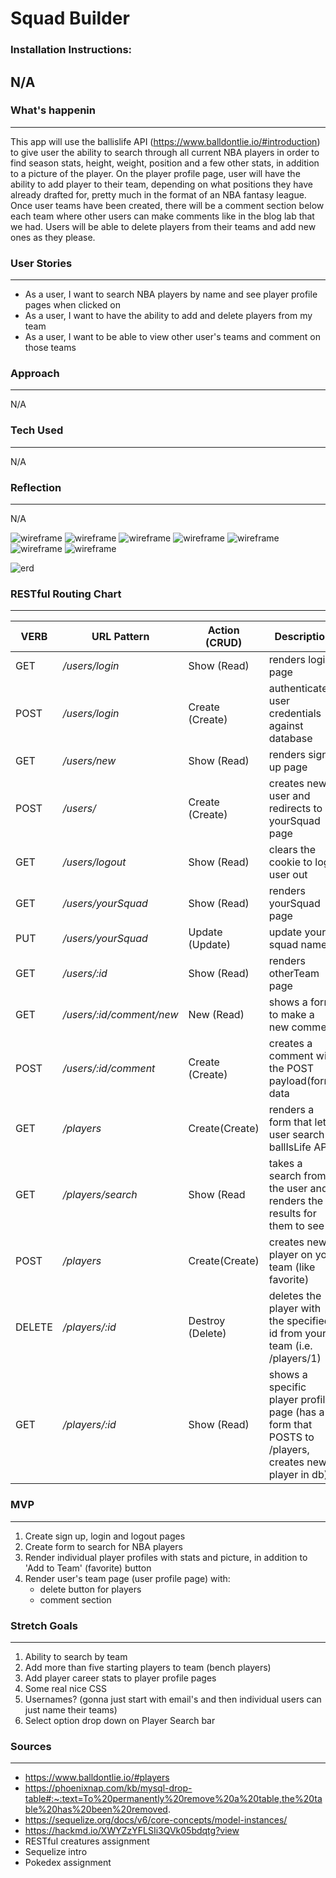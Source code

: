 # __Squad Builder__
 
 ### Installation Instructions:
  N/A
 ---
 
 ### What's happenin
 ---
 This app will use the ballislife API (https://www.balldontlie.io/#introduction) to give user the ability to search through all current NBA players in order to find season stats, height, weight, position and a few other stats, in addition to a picture of the player. On the player profile page, user will have the ability to add player to their team, depending on what positions they have already drafted for, pretty much in the format of an NBA fantasy league. Once user teams have been created, there will be a comment section below each team where other users can make comments like in the blog lab that we had. Users will be able to delete players from their teams and add new ones as they please.
 
 ### User Stories
 ---
 * As a user, I want to search NBA players by name and see player profile pages when clicked on
 * As a user, I want to have the ability to add and delete players from my team
 * As a user, I want to be able to view other user's teams and comment on those teams

 ### Approach
 ---
 N/A
 
 ### Tech Used
 ---
 N/A

 ### Reflection
 ---
 N/A


 ![wireframe](./img/login-wireframe.jpg)
 ![wireframe](./img/signUp-wireframe.jpg)
 ![wireframe](./img/userTeam-wireframe.jpg)
 ![wireframe](./img/otherUserTeamList-wireframe.jpg)
 ![wireframe](./img/otherUserTeamPage-wireframe.jpg)
 ![wireframe](./img/playerSearch-wireframe.jpg)
 ![wireframe](./img/playerProfile-wireframe.jpg)

 ![erd](./img/ERD.jpg)
 
 ### RESTful Routing Chart
 ---
 | **VERB** | **URL Pattern** | **Action (CRUD)** | **Description** |
 | -------- | --------------- | ----------------- | --------------- |
 | GET | */users/login* | Show (Read) | renders login page |
 | POST | */users/login* | Create (Create) | authenticates user credentials against database |
 | GET | */users/new* | Show (Read) | renders sign up page |
 | POST | */users/* | Create (Create) | creates new user and redirects to yourSquad page |
 | GET | */users/logout* | Show (Read) | clears the cookie to log user out |
 | GET | */users/yourSquad* | Show (Read) | renders yourSquad page |
 | PUT | */users/yourSquad* | Update (Update) | update your squad name | 
 | GET | */users/:id* | Show (Read) | renders otherTeam page |
 | GET | */users/:id/comment/new* | New (Read) | shows a form to make a new comment |
 | POST | */users/:id/comment* | Create (Create) | creates a comment with the POST payload(form) data |
 | GET | */players* | Create(Create) | renders a form that lets user search ballIsLife API |
 | GET | */players/search* | Show (Read | takes a search from the user and renders the results for them to see |
 | POST | */players* | Create(Create) | creates new player on your team (like favorite) |
 | DELETE | */players/:id* | Destroy (Delete) | deletes the player with the specified id from your team (i.e. /players/1) | 
 | GET | */players/:id* | Show (Read) | shows a specific player profile page (has a form that POSTS to /players, creates new player in db) |

 ### MVP
 ---
 1. Create sign up, login and logout pages
 2. Create form to search for NBA players
 3. Render individual player profiles with stats and picture, in addition to 'Add to Team' (favorite) button
 4. Render user's team page (user profile page) with:
    * delete button for players
    * comment section

 ### Stretch Goals
 ---
 1. Ability to search by team
 2. Add more than five starting players to team (bench players)
 3. Add player career stats to player profile pages
 4. Some real nice CSS
 5. Usernames? (gonna just start with email's and then individual users can just name their teams)
 6. Select option drop down on Player Search bar
 
 ### Sources
 ---
 * https://www.balldontlie.io/#players
 * https://phoenixnap.com/kb/mysql-drop-table#:~:text=To%20permanently%20remove%20a%20table,the%20table%20has%20been%20removed.
 * https://sequelize.org/docs/v6/core-concepts/model-instances/
 * https://hackmd.io/XWYZzYFLSIi3QVk05bdqtg?view
 * RESTful creatures assignment
 * Sequelize intro
 * Pokedex assignment
